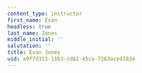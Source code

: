 ```yaml
---
content_type: instructor
first_name: Evan
headless: true
last_name: Jones
middle_initial: ''
salutation: ''
title: Evan Jones
uid: a9f7d311-1163-cd82-45ca-7263ace4103a
---
```

